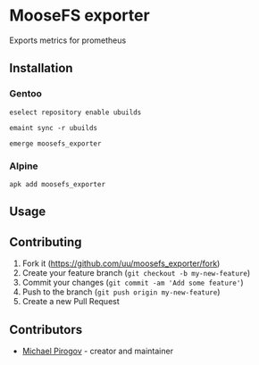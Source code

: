 # MooseFS exporter

Exports metrics for prometheus

## Installation

### Gentoo

`eselect repository enable ubuilds`

`emaint sync -r ubuilds`

`emerge moosefs_exporter`

### Alpine

`apk add moosefs_exporter`

## Usage

## Contributing

1. Fork it (<https://github.com/uu/moosefs_exporter/fork>)
2. Create your feature branch (`git checkout -b my-new-feature`)
3. Commit your changes (`git commit -am 'Add some feature'`)
4. Push to the branch (`git push origin my-new-feature`)
5. Create a new Pull Request

## Contributors

- [Michael Pirogov](https://github.com/uu) - creator and maintainer
